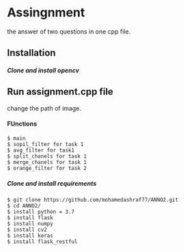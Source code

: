 # Assingnment
the answer of two questions in one cpp file.

## Installation
##### Clone and install opencv

## Run assignment.cpp file
change the path of image.

#### FUnctions
    $ main
    $ sopil_filter for task 1
    $ avg_filter for task1
    $ split_chanels for task 1
    $ merge_chanels for task 1
    $ orange_filter for task 2

##### Clone and install requirements
    $ git clone https://github.com/mohamedashraf77/ANNO2.git
    $ cd ANNO2/
    $ install python = 3.7
    $ install flask
    $ install numpy
    $ install cv2
    $ install keras
    $ install flask_restful
